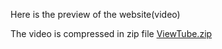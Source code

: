 Here is the preview of the website(video) 

The video is compressed in zip file
[ViewTube.zip](https://github.com/user-attachments/files/19594961/ViewTube.zip)
